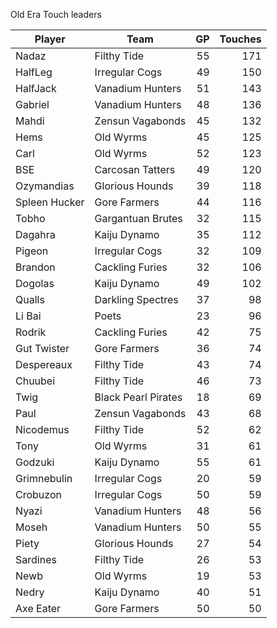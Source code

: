 Old Era Touch leaders

| Player | Team | GP | Touches |
|-------|-------|---:|-------:|
| Nadaz | Filthy Tide | 55 | 171 |
| HalfLeg | Irregular Cogs | 49 | 150 |
| HalfJack | Vanadium Hunters | 51 | 143 |
| Gabriel | Vanadium Hunters | 48 | 136 |
| Mahdi | Zensun Vagabonds | 45 | 132 |
| Hems | Old Wyrms | 45 | 125 |
| Carl | Old Wyrms | 52 | 123 |
| BSE | Carcosan Tatters | 49 | 120 |
| Ozymandias | Glorious Hounds | 39 | 118 |
| Spleen Hucker | Gore Farmers | 44 | 116 |
| Tobho | Gargantuan Brutes | 32 | 115 |
| Dagahra | Kaiju Dynamo | 35 | 112 |
| Pigeon | Irregular Cogs | 32 | 109 |
| Brandon | Cackling Furies | 32 | 106 |
| Dogolas | Kaiju Dynamo | 49 | 102 |
| Qualls | Darkling Spectres | 37 | 98 |
| Li Bai | Poets | 23 | 96 |
| Rodrik | Cackling Furies | 42 | 75 |
| Gut Twister | Gore Farmers | 36 | 74 |
| Despereaux | Filthy Tide | 43 | 74 |
| Chuubei | Filthy Tide | 46 | 73 |
| Twig | Black Pearl Pirates | 18 | 69 |
| Paul | Zensun Vagabonds | 43 | 68 |
| Nicodemus | Filthy Tide | 52 | 62 |
| Tony | Old Wyrms | 31 | 61 |
| Godzuki | Kaiju Dynamo | 55 | 61 |
| Grimnebulin | Irregular Cogs | 20 | 59 |
| Crobuzon | Irregular Cogs | 50 | 59 |
| Nyazi | Vanadium Hunters | 48 | 56 |
| Moseh | Vanadium Hunters | 50 | 55 |
| Piety | Glorious Hounds | 27 | 54 |
| Sardines | Filthy Tide | 26 | 53 |
| Newb | Old Wyrms | 19 | 53 |
| Nedry | Kaiju Dynamo | 40 | 51 |
| Axe Eater | Gore Farmers | 50 | 50 |
